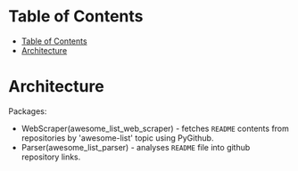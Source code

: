 # Table of Contents

- [Table of Contents](#table-of-contents)
- [Architecture](#architecture)

# Architecture
Packages:
- WebScraper(awesome_list_web_scraper) - fetches `README` contents from
repositories by 'awesome-list' topic using PyGithub.
- Parser(awesome_list_parser) - analyses `README` file into github repository
links.
